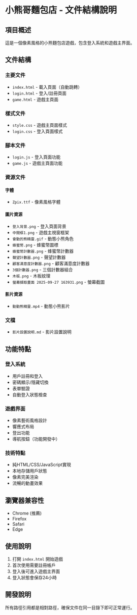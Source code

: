 # 小熊哥麵包店 - 文件結構說明

## 項目概述
這是一個像素風格的小熊麵包店遊戲，包含登入系統和遊戲主界面。

## 文件結構

### 主要文件
- `index.html` - 載入頁面（自動跳轉）
- `login.html` - 登入/註冊頁面
- `game.html` - 遊戲主頁面

### 樣式文件
- `style.css` - 遊戲主頁面樣式
- `login.css` - 登入頁面樣式

### 腳本文件
- `login.js` - 登入頁面功能
- `game.js` - 遊戲主頁面功能

### 資源文件

#### 字體
- `Zpix.ttf` - 像素風格字體

#### 圖片資源
- `登入背景.png` - 登入頁面背景
- `中間框1.png` - 遊戲主視窗框架
- `會動的熊精靈.gif` - 動態小熊角色
- `蜂蜜幣.png` - 蜂蜜幣圖標
- `蜂蜜幣計數器.png` - 蜂蜜幣計數器
- `聲望計數器.png` - 聲望計數器
- `顧客滿意度計數器.png` - 顧客滿意度計數器
- `3個計數器.png` - 三個計數器組合
- `木板.png` - 木板紋理
- `螢幕擷取畫面 2025-09-27 163931.png` - 螢幕截圖

#### 影片資源
- `動動熊精靈.mp4` - 動態小熊影片

### 文檔
- `影片設置說明.md` - 影片設置說明

## 功能特點

### 登入系統
- 用戶註冊和登入
- 密碼顯示/隱藏切換
- 表單驗證
- 自動登入狀態檢查

### 遊戲界面
- 像素藝術風格設計
- 響應式布局
- 登出功能
- 導航按鈕（功能開發中）

### 技術特點
- 純HTML/CSS/JavaScript實現
- 本地存儲用戶狀態
- 像素完美渲染
- 流暢的動畫效果

## 瀏覽器兼容性
- Chrome (推薦)
- Firefox
- Safari
- Edge

## 使用說明
1. 打開 `index.html` 開始遊戲
2. 首次使用需要註冊帳戶
3. 登入後可進入遊戲主界面
4. 登入狀態會保存24小時

## 開發說明
所有路徑引用都是相對路徑，確保文件在同一目錄下即可正常運行。
